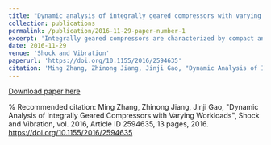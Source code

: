 ```yaml
---
title: "Dynamic analysis of integrally geared compressors with varying workloads"
collection: publications
permalink: /publication/2016-11-29-paper-number-1
excerpt: 'Integrally geared compressors are characterized by compact and high efficiency machines, which are widely used in modern processing industries. As an important part of integrally geared compressors, a geared rotor-bearing system exhibits complicated dynamic behaviors. When running at rated speeds, a coupling system likely produces resonance with an adjusted workload, and a critical load phenomenon occurs. The dynamic coefficients of bearings, axial force and torque, and gear meshing stiffness vary with workload because of the interaction between rotors. In this study, a dynamic model of a geared rotor-bearing system influenced by the dynamic coefficients of bearings, axial force and torque, and gear meshing stiffness is developed. The dynamic responses of the coupling system are calculated and analyzed by using a typical five-shaft integrally geared compressor as an example. The effects of different parameters on the dynamic behaviors of the proposed system are also considered in the discussion. The geared rotor-bearing system is further investigated to examine the failure mechanism of the critical load.'
date: 2016-11-29
venue: 'Shock and Vibration'
paperurl: 'https://doi.org/10.1155/2016/2594635'
citation: 'Ming Zhang, Zhinong Jiang, Jinji Gao, "Dynamic Analysis of Integrally Geared Compressors with Varying Workloads", Shock and Vibration, vol. 2016, Article ID 2594635, 13 pages, 2016. https://doi.org/10.1155/2016/2594635'
---
```




[Download paper here](https://www.researchgate.net/publication/311107498_Dynamic_Analysis_of_Integrally_Geared_Compressors_with_Varying_Workloads)

% Recommended citation: Ming Zhang, Zhinong Jiang, Jinji Gao, "Dynamic Analysis of Integrally Geared Compressors with Varying Workloads", Shock and Vibration, vol. 2016, Article ID 2594635, 13 pages, 2016. https://doi.org/10.1155/2016/2594635